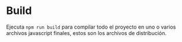 # Build
Ejecuta `npm run build` para compilar todo el proyecto en uno o varios archivos javascript finales, estos son los archivos de distribución.